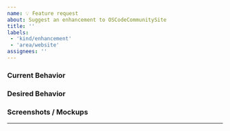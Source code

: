 ```yaml
---
name: 💡 Feature request
about: Suggest an enhancement to OSCodeCommunitySite
title: ''
labels: 
 - 'kind/enhancement'
 - 'area/website'
assignees: ''
---
```

### Current Behavior
<!-- A brief description of what the problem is. (e.g. I need to be able to...) -->

### Desired Behavior
<!-- A brief description of the enhancement. -->

### Screenshots / Mockups
<!-- Add any other context or screenshots about the feature request here. -->

---
